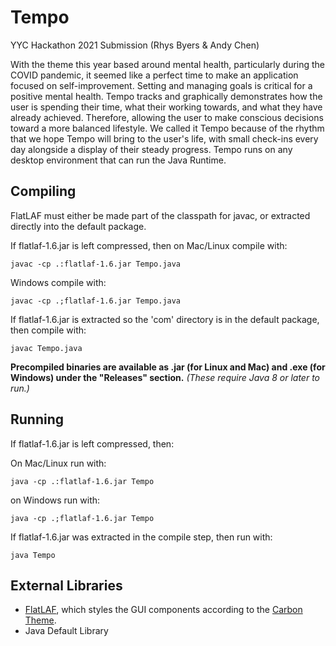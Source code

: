 # Tempo
YYC Hackathon 2021 Submission (Rhys Byers & Andy Chen)

With the theme this year based around mental health, particularly during the COVID pandemic, it seemed like a perfect time to make an application focused on self-improvement. Setting and managing goals is critical for a positive mental health. Tempo tracks and graphically demonstrates how the user is spending their time, what their working towards, and what they have already achieved. Therefore, allowing the user to make conscious decisions toward a more balanced lifestyle. We called it Tempo because of the rhythm that we hope Tempo will bring to the user's life, with small check-ins every day alongside a display of their steady progress. Tempo runs on any desktop environment that can run the Java Runtime.

## Compiling

FlatLAF must either be made part of the classpath for javac, or extracted directly into the default package.

If flatlaf-1.6.jar is left compressed, then on
Mac/Linux compile with:

`javac -cp .:flatlaf-1.6.jar Tempo.java`

Windows compile with:

`javac -cp .;flatlaf-1.6.jar Tempo.java`

If flatlaf-1.6.jar is extracted so the 'com' directory is in the default package, then compile with:

`javac Tempo.java`

**Precompiled binaries are available as .jar (for Linux and Mac) and .exe (for Windows) under the "Releases" section.** *(These require Java 8 or later to run.)*


## Running

If flatlaf-1.6.jar is left compressed, then:

On Mac/Linux run with:

`java -cp .:flatlaf-1.6.jar Tempo`

on Windows run with:

`java -cp .;flatlaf-1.6.jar Tempo`

If flatlaf-1.6.jar was extracted in the compile step, then run with:

`java Tempo`

## External Libraries
+ [FlatLAF](https://www.formdev.com/flatlaf), which styles the GUI components according to the [Carbon Theme](https://github.com/luisfer0793/theme-carbon).
+ Java Default Library
